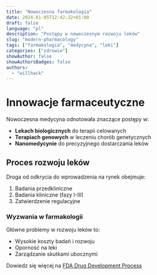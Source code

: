 ```yaml
---
title: "Nowoczesna farmakologia"
date: 2024-01-05T12:42:22+01:00
draft: false
language: "pl"
description: "Postępy w nowoczesnym rozwoju leków"
slug: "modern-pharmacology"
tags: ["farmakologia", "medycyna", "leki"]
categories: ["zdrowie"]
showAuthor: false
showAuthorsBadges: false
authors:
  - "willhack"
---
```


# Innowacje farmaceutyczne

Nowoczesna medycyna odnotowała znaczące postępy w:

- **Lekach biologicznych** do terapii celowanych
- **Terapiach genowych** w leczeniu chorób genetycznych
- **Nanomedycynie** do precyzyjnego dostarczania leków

## Proces rozwoju leków

Droga od odkrycia do wprowadzenia na rynek obejmuje:
1. Badania przedkliniczne
2. Badania kliniczne (fazy I-III)
3. Zatwierdzenie regulacyjne

### Wyzwania w farmakologii

Główne problemy w rozwoju leków to:
* Wysokie koszty badań i rozwoju
* Oporność na leki
* Zarządzanie skutkami ubocznymi

Dowiedz się więcej na [FDA Drug Development Process](https://www.fda.gov/)
